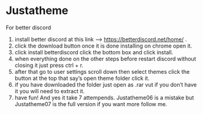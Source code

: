# Justatheme
For better discord
1. install better discord at this link —-> https://betterdiscord.net/home/ .
2. click the download button once it is done installing on chrome open it.
3. click install betterdiscord click the bottom box and click install.
4. when everything done on the other steps before restart discord without closing it just press ctrl + r.
5. after that go to user settings scroll down then select themes click the button at the top that say’s open theme folder click it.
6. if you have downloaded the folder just open as .rar vut if you don’t have it you will need to extract it.
7. have fun! And yes it take 7 attempends.
Justatheme06 is a mistake but Justatheme07 is the full version if you want more follow me.
